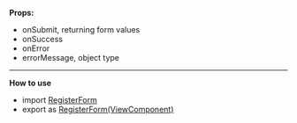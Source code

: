 <p>
<b>Props:</b>
<ul>
<li>onSubmit, returning form values</li>
<li>onSuccess</li>
<li>onError</li>
<li>errorMessage, object type</li>
</ul>
</p>
<p>
<hr />
<b>How to use</b>
<ul>
<li>import <u>RegisterForm</u></li>
<li>export as <u>RegisterForm(ViewComponent)</u></li>
</ul>
</p>
